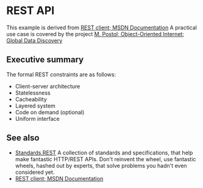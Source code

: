 ﻿# REST API

This example is derived from [REST client; MSDN Documentation][RESTClient]
A practical use case is covered by the project [M. Postol; Object-Oriented Internet; Global Data Discovery][OOI-GDD]

## Executive summary

The formal REST constraints are as follows:

- Client-server architecture
- Statelessness
- Cacheability
- Layered system
- Code on demand (optional)
- Uniform interface

## See also

- [Standards.REST](https://standards.rest/) A collection of standards and specifications, that help make fantastic HTTP/REST APIs. Don't reinvent the wheel, use fantastic wheels, hashed out by experts, that solve problems you hadn't even considered yet.
- [REST client; MSDN Documentation][RESTClient]

[RESTClient]: https://docs.microsoft.com/en-us/dotnet/csharp/tutorials/console-webapiclient
[OOI-GDD]: https://commsvr.gitbook.io/ooi/global-data-discovery/datadiscovery
